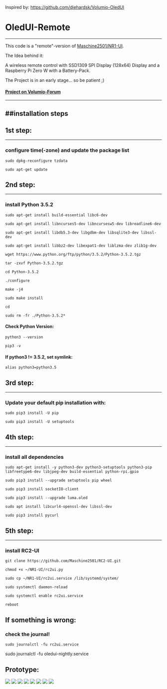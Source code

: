 Inspired by: https://github.com/diehardsk/Volumio-OledUI

# OledUI-Remote
---

This code is a "remote"-version of [Maschine2501/NR1-UI](https://github.com/Maschine2501/NR1-UI).

The Idea behind it:

A wireless remote control with SSD1309 SPI Display (128x64) Display and a Raspberry Pi Zero W with a Battery-Pack.

The Project is in an early stage... so be patient ;)

#### [Project on Volumio-Forum](https://forum.volumio.org/256x64-oled-ssd1322-spi-buttons-rotary-interface-t14098.html#p72945)
---

##installation steps
---

## 1st step:
---
### configure time(-zone) and update the package list
```
sudo dpkg-reconfigure tzdata

sudo apt-get update
```
## 2nd step:
---
### install Python 3.5.2
```
sudo apt-get install build-essential libc6-dev

sudo apt-get install libncurses5-dev libncursesw5-dev libreadline6-dev

sudo apt-get install libdb5.3-dev libgdbm-dev libsqlite3-dev libssl-dev

sudo apt-get install libbz2-dev libexpat1-dev liblzma-dev zlib1g-dev

wget https://www.python.org/ftp/python/3.5.2/Python-3.5.2.tgz

tar -zxvf Python-3.5.2.tgz

cd Python-3.5.2

./configure

make -j4

sudo make install

cd

sudo rm -fr ./Python-3.5.2*
```

#### Check Python Version:
```
python3 --version

pip3 -v
```
#### If python3 != 3.5.2, set symlink:
```
alias python3=python3.5
```

## 3rd step:
---
### Update your default pip installation with:
```
sudo pip3 install -U pip

sudo pip3 install -U setuptools
```

## 4th step:
---
### install all dependencies
```
sudo apt-get install -y python3-dev python3-setuptools python3-pip libfreetype6-dev libjpeg-dev build-essential python-rpi.gpio

sudo pip3 install --upgrade setuptools pip wheel

sudo pip3 install socketIO-client

sudo pip3 install --upgrade luma.oled

sudo apt install libcurl4-openssl-dev libssl-dev

sudo pip3 install pycurl
```

## 5th step:
---
### install RC2-UI
```
git clone https://github.com/Maschine2501/RC2-UI.git
 
chmod +x ~/NR1-UI/rc2ui.py
 
sudo cp ~/NR1-UI/rc2ui.service /lib/systemd/system/
 
sudo systemctl daemon-reload
 
sudo systemctl enable rc2ui.service

reboot
```


## If something is wrong:
### check the journal!
```
sudo journalctl -fu rc2ui.service
```

sudo journalctl -fu oledui-nightly.service

## Prototype:

![](https://i.ibb.co/C053NSG/20200405-124556.jpg)
![](https://i.ibb.co/qWpqB0M/20200405-124431.jpg)
![](https://i.ibb.co/6JZHbvZ/20200405-124443.jpg)
![](https://i.ibb.co/LNbkMD7/20200405-124453.jpg)
![](https://i.ibb.co/qC3RsWC/20200405-124459.jpg)
![](https://i.ibb.co/Tgk9jLx/20200405-124516.jpg)
![](https://i.ibb.co/3pCNf5G/20200405-124525.jpg)
![](https://i.ibb.co/sFCwjWP/20200405-124529.jpg)
